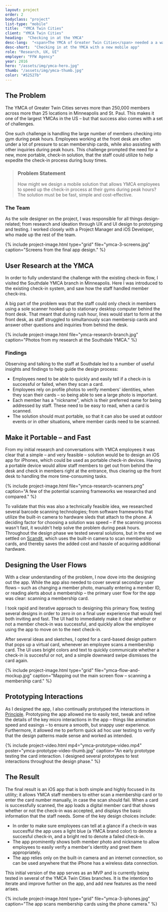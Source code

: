 ```yaml
---
layout: project
order: 2
bodyclass: "project"
list-type: "mobile"
title:  "YMCA Twin Cities"
client: "YMCA Twin Cities"
heading:  "Checking in at the YMCA"
desc-long:  "<span>The YMCA of Greater Twin Cities</span> needed a a way to expedite the member check-in process at their gyms and branches during peak hours. So we built an new iOS app that allows employees to scan membership cards on the fly."
desc-short:  "Checking in at the YMCA with a new mobile app"
role: "Research, UX, UI"
employer: "FFW Agency"
year: 2016
hero: "/assets/img/ymca-hero.jpg"
thumb: "/assets/img/ymca-thumb.jpg"
color: "#52527b"
---
```


## The Problem
The YMCA of Greater Twin Cities serves more than 250,000 members across more than 25 locations in Minneapolis and St. Paul. This makes it one of the largest YMCAs in the US – but that success also comes with a set of challenges.

One such challenge is handling the large number of members checking into gym during peak hours. Employees working at the front desk are often under a lot of pressure to scan membership cards, while also assisting with other inquiries during peak hours. This challenge prompted the need for a new, more portable, check-in solution, that the staff could utilize to help expedite the check-in process during busy times.

> ### Problem Statement
> How might we design a mobile solution that allows YMCA employees to speed up the check-in process at their gyms during peak hours? The solution must be be fast, simple and cost-effective.

### The Team
As the sole designer on the project, I was responsible for all things design-related; from research and ideation through UX and UI design to prototyping and testing. I worked closely with a Project Manager and iOS Developer, who made up the rest of the team.

{% include project-image.html type="grid" file="ymca-3-screens.jpg" caption="Screens from the final app design." %}

## User Research at the YMCA
In order to fully understand the challenge with the existing check-in flow, I visited the Southdale YMCA branch in Minneapolis. Here I was introduced to the existing check-in system, and saw how the staff handled member check-ins.

A big part of the problem was that the staff could only check in members using a sole scanner hooked up to stationary desktop computer behind the front desk. That meant that during rush hour, lines would start to form at the front desk, as staff struggled to simultanously scan membersip cards and answer other questions and inquiries from behind the desk.

{% include project-image.html file="ymca-research-branch.jpg" caption="Photos from my research at the Southdale YMCA." %}


### Findings
Observing and talking to the staff at Southdale led to a number of useful insights and findings to help guide the design process:

+ Employees need to be able to quickly and easily tell if a check-in is successful or failed, when they scan a card.
+ Employees rely on profile photos to verify members' identities, when they scan their cards – so being able to see a large photo is important.
+ Each member has a "nickname", which is their preferred name for being addressed by staff. These need to be easy to read, when a card is scanned.
+ The solution should must portable, so that it can also be used at outdoor events or in other situations, where member cards need to be scanned.


## Make it Portable – and Fast
From my initial research and conversations with YMCA employees it was clear that a simple – and very feasible – solution would be to design an iOS app for iPhones, which could be used as portable check-in devices. Having a portable device would allow staff members to get out from behind the desk and check in members right at the entrance, thus clearing up the front desk to handling the more time-consuming tasks.

{% include project-image.html file="ymca-research-scanners.png" caption="A few of the potential scanning frameworks we researched and compared." %}

To validate that this was also a technically feasible idea, we researched several barcode scanning technologies; from software frameworks that utilize the built-in camera to hardware sleds that attach to the phone. A deciding factor for choosing a solution was speed – if the scanning process wasn't fast, it wouldn't help solve the problem during peak hours. Throughout the design phase we tested several solutions, but in the end we settled on [Scandit](http://www.scandit.com/), which uses the built-in camera to scan membership cards, and thereby saves the added cost and hassle of acquiring additional hardware.

## Designing the User Flows
With a clear understanding of the problem, I now dove into the designing out the app. While the app also needed to cover several secondary user flows – such as changing a member photo, manually entering a member ID, or reading alerts about a membership – the primary user flow for the app was clear: scanning a membership card.

I took rapid and iterative approach to designing this primary flow, testing several designs in order to zero in on a final user experience that would feel both inviting and fast. The UI had to immediately make it clear whether or not a member check-in was successful, and quickly allow the employee using the app to move on to the next check-in.

After several ideas and sketches, I opted for a card-based design pattern that pops up a virtual card, whenever an employee scans a membership card. The UI uses bright colors and text to quickly communicate whether a check-in is succesful or not, and a simple downward swipe dismisses the card again.

{% include project-image.html type="grid" file="ymca-flow-and-mockup.jpg" caption="Mapping out the main screen flow – scanning a membership card." %}


## Prototyping Interactions
As I designed the app, I also continually prototyped the interactions in [Principle](http://principleformac.com/). Prototyping the app allowed me to easily test, tweak and refine the details of the key micro interactions in the app – things like animation speed and easings – to ensure a smooth, but snappy user experience. Furthermore, it allowed me to perform quick ad hoc user testing to verify that the design patterns made sense and worked as intended.

{% include project-video.html mp4="ymca-prototype-video.mp4" poster="ymca-prototype-video-thumb.jpg" caption="An early prototype testing the card interaction. I designed several prototypes to test interactions throughout the design phase." %}


## The Result
The final result is an iOS app that is both simple and highly focused in its utility; it allows YMCA staff members to either scan a membership card or to enter the card number manually, in case the scan should fail. When a card is successfully scanned, the app loads a digital member card that shows whether or not the check-in was accepted, and displays the basic information that the staff needs. Some of the key design choices include:

+ In order to make sure employees can tell at a glance if a check-in was succesfful the app uses a light blue (a YMCA brand color) to denote a succesful check-in, and a bright red to denote a failed check-in.
+ The app prominently shows both member photo and nickname to allow employees to easily verify a member's identity and greet them appropriately.
+ The app relies only on the built-in camera and an internet connection, so can be used anywhere that the iPhone has a wireless data connection.

This initial version of the app serves as an MVP and is currently being tested in several of the YMCA Twin Cities branches. It is the intention to iterate and improve further on the app, and add new features as the need arises.

{% include project-image.html type="grid" file="ymca-3-iphones.jpg" caption="The app scans membership cards using the phone camera." %}
